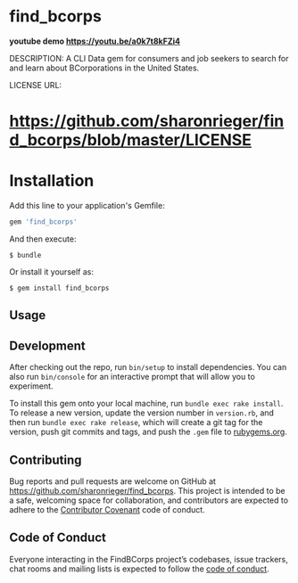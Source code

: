 # find_bcorps
**youtube demo https://youtu.be/a0k7t8kFZi4**

DESCRIPTION:
A CLI Data gem for consumers and job seekers to search for and learn about BCorporations in the United States.

LICENSE URL:
# https://github.com/sharonrieger/find_bcorps/blob/master/LICENSE

# Installation

Add this line to your application's Gemfile:

```ruby
gem 'find_bcorps'
```

And then execute:

    $ bundle

Or install it yourself as:

    $ gem install find_bcorps

## Usage


## Development
After checking out the repo, run `bin/setup` to install dependencies. You can also run `bin/console` for an interactive prompt that will allow you to experiment.

To install this gem onto your local machine, run `bundle exec rake install`. To release a new version, update the version number in `version.rb`, and then run `bundle exec rake release`, which will create a git tag for the version, push git commits and tags, and push the `.gem` file to [rubygems.org](https://rubygems.org).

## Contributing
Bug reports and pull requests are welcome on GitHub at https://github.com/sharonrieger/find_bcorps. This project is intended to be a safe, welcoming space for collaboration, and contributors are expected to adhere to the [Contributor Covenant](http://contributor-covenant.org) code of conduct.

## Code of Conduct
Everyone interacting in the FindBCorps project’s codebases, issue trackers, chat rooms and mailing lists is expected to follow the [code of conduct](https://github.com/sharonrieger/find_bcorps/blob/master/CODE_OF_CONDUCT.md).
